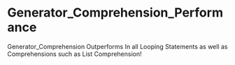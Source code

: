 # Generator_Comprehension_Performance
Generator_Comprehension Outperforms In all Looping Statements as well as Comprehensions such as List Comprehension!
